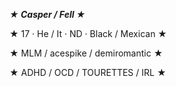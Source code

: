 ***★ Casper / Fell ★***

★ 17 · He / It · ND · Black / Mexican ★

★ MLM / acespike / demiromantic ★

★ ADHD / OCD / TOURETTES / IRL ★
